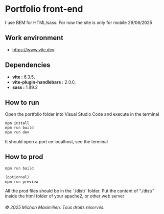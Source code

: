 # Portfolio front-end

I use BEM for HTML/sass.
For now the site is only for mobile 29/06/2025

## Work environment

- https://www.vite.dev

## Dependencies
- <strong>vite :</strong> 6.3.5,
- <strong>vite-plugin-handlebars :</strong> 2.0.0,
- <strong>sass :</strong> 1.89.2

## How to run

Open the portfolio folder into Visual Studio Code and execute in the terminal
```bash
npm install
npm run build
npm run dev
```

It should open a port on localhost, see the terminal

## How to prod

```bash
npm run build

(optionnal)
npm run preview
```
All the prod files should be in the './dist/' folder. Put the content of "./dist/" inside the html folder of your apache2, or other web server

###### &copy; 2025 Michon Maximilien. Tous droits réservés.
